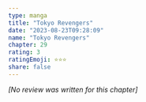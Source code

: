 ```yaml
---
type: manga
title: "Tokyo Revengers"
date: "2023-08-23T09:28:09"
name: "Tokyo Revengers"
chapter: 29
rating: 3
ratingEmoji: ⭐️⭐️⭐️
share: false
---
```


*[No review was written for this chapter]*
